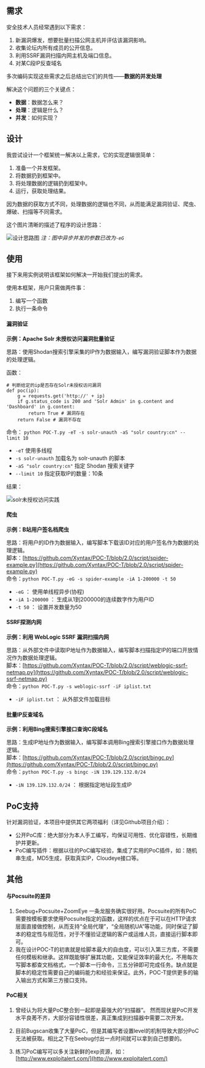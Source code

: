 
需求
---
安全技术人员经常遇到以下需求：

1. 新漏洞爆发，想要批量扫描公网主机并评估该漏洞影响。
2. 收集论坛内所有成员的公开信息。
3. 利用SSRF漏洞扫描内网主机及端口信息。
4. 对某C段IP反查域名

多次编码实现这些需求之后总结出它们的共性——**数据的并发处理**

解决这个问题的三个关键点：

* **数据**：数据怎么来？
* **处理**：逻辑是什么？
* **并发**：如何实现？

设计
---

我尝试设计一个框架统一解决以上需求，它的实现逻辑很简单：

1. 准备一个并发框架。
2. 将数据扔到框架中。
3. 将处理数据的逻辑扔到框架中。
4. 运行，获取处理结果。

因为数据的获取方式不同，处理数据的逻辑也不同，从而能满足漏洞验证、爬虫、爆破、扫描等不同需求。

这个图片清晰的描述了程序的设计思路：

![设计思路图](https://github.com/Xyntax/POC-T/blob/2.0/doc/usage.png)
*注：图中异步并发的参数已改为`-eG`*

使用
---
接下来用实例说明该框架如何解决一开始我们提出的需求。

使用本框架，用户只需做两件事：

1. 编写一个函数
2. 执行一条命令

#### 漏洞验证
**示例：Apache Solr 未授权访问漏洞批量验证**

思路：使用Shodan搜索引擎采集的IP作为数据输入，编写漏洞验证脚本作为数据的处理逻辑。

函数：
```
# 判断给定的ip是否存在Solr未授权访问漏洞
def poc(ip):
    g = requests.get('http://' + ip)
    if g.status_code is 200 and 'Solr Admin' in g.content and 'Dashboard' in g.content:
        return True # 漏洞存在
    return False # 漏洞不存在
```  
命令：
`python POC-T.py -eT -s solr-unauth -aS "solr country:cn" --limit 10`

* `-eT` 使用多线程
* `-s solr-unauth` 加载名为 solr-unauth 的脚本 
* `-aS "solr country:cn"` 指定 Shodan 搜索关键字
* `--limit 10` 指定获取IP的数量：10条

结果：

![solr未授权访问实践](http://img.blog.csdn.net/20160827210225502)

#### 爬虫
**示例：B站用户签名档爬虫**

思路：将用户的ID作为数据输入，编写脚本下载该ID对应的用户签名作为数据的处理逻辑。  
脚本：[https://github.com/Xyntax/POC-T/blob/2.0/script/spider-example.py](https://github.com/Xyntax/POC-T/blob/2.0/script/spider-example.py)  
命令：`python POC-T.py -eG -s spider-example -iA 1-200000 -t 50`

* `-eG` ： 使用单线程异步(协程)
* `-iA 1-200000` ： 生成从1到200000的连续数字作为用户ID
* `-t 50` ： 设置并发数量为50 

#### SSRF探测内网
**示例：利用 WebLogic SSRF 漏洞扫描内网**

思路：从外部文件中读取IP地址作为数据输入，编写脚本扫描指定IP的端口开放情况作为数据处理逻辑。  
脚本：[https://github.com/Xyntax/POC-T/blob/2.0/script/weblogic-ssrf-netmap.py](https://github.com/Xyntax/POC-T/blob/2.0/script/weblogic-ssrf-netmap.py)  
命令：`python POC-T.py -s weblogic-ssrf -iF iplist.txt`

* `-iF iplist.txt` ： 从外部文件加载目标

#### 批量IP反查域名
**示例：利用Bing搜索引擎接口查询C段域名**

思路：生成IP地址作为数据输入，编写脚本调用Bing搜索引擎接口作为数据处理逻辑。  
脚本：[https://github.com/Xyntax/POC-T/blob/2.0/script/bingc.py](https://github.com/Xyntax/POC-T/blob/2.0/script/bingc.py)  
命令：`python POC-T.py -s bingc -iN 139.129.132.0/24`

* `-iN 139.129.132.0/24` ： 根据指定地址段生成IP

PoC支持
---
针对漏洞验证，本项目中提供其它两项福利（详见Github项目介绍）：

* 公开PoC库：绝大部分为本人手工编写，均保证可用性、优化容错性，长期维护并更新。  
* PoC编写插件：根据以往的PoC编写经验，集成了实用的PoC插件，如：随机串生成，MD5生成，获取真实IP，Cloudeye接口等。

其他
---
#### 与Pocsuite的差异

1. Seebug+Pocsuite+ZoomEye 一条龙服务确实很好用。Pocsuite的所有PoC需要按模板要求使用Pocsuite指定的函数，这样的优点在于可以在HTTP请求层面直接做控制，从而支持“全局代理”，“全局随机UA”等功能，同时保证了脚本的稳定性与规范性，对于不懂验证逻辑的客户或运维人员，直接运行脚本即可。  
2. 我在设计POC-T的初衷就是给脚本最大的自由度，可以引入第三方库，不需要任何模板和继承。这样既能够扩展其功能，又能保证效率的最大化，不用每次写脚本都查文档格式，一个脚本一行命令，三五分钟即可完成任务。缺点就是脚本的稳定性需要自己的编码能力和经验来保证。此外，POC-T提供更多的输入输出方式和第三方接口支持。

#### PoC相关
1. 曾经认为将大量PoC整合到一起即是最强大的“扫描器”。
然而现状是PoC开发水平良莠不齐，大部分容错性很差，真正集成到扫描器中需要二次开发。

2. 目前Bugscan收集了大量PoC，但是其编写者设置level的机制导致大部分PoC无法被获取。相比之下在Seebug付出一点时间就可以拿到自己想要的。

3. 练习PoC编写可以多关注新鲜的exp资源，如：[http://www.exploitalert.com/](http://www.exploitalert.com/)

